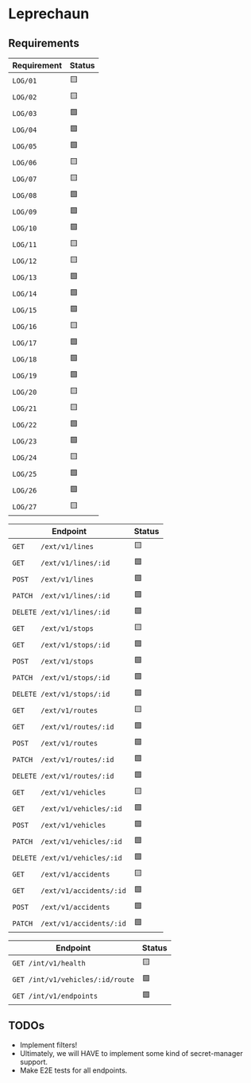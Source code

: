 # Leprechaun

## Requirements

| **Requirement** | **Status** |
| --------------- | ---------- |
| `LOG/01`        | 🟨         |
| `LOG/02`        | 🟨         |
| `LOG/03`        | 🟩         |
| `LOG/04`        | 🟩         |
| `LOG/05`        | 🟩         |
| `LOG/06`        | 🟨         |
| `LOG/07`        | 🟨         |
| `LOG/08`        | 🟩         |
| `LOG/09`        | 🟩         |
| `LOG/10`        | 🟩         |
| `LOG/11`        | 🟨         |
| `LOG/12`        | 🟨         |
| `LOG/13`        | 🟩         |
| `LOG/14`        | 🟩         |
| `LOG/15`        | 🟩         |
| `LOG/16`        | 🟨         |
| `LOG/17`        | 🟩         |
| `LOG/18`        | 🟩         |
| `LOG/19`        | 🟩         |
| `LOG/20`        | 🟨         |
| `LOG/21`        | 🟨         |
| `LOG/22`        | 🟩         |
| `LOG/23`        | 🟩         |
| `LOG/24`        | 🟨         |
| `LOG/25`        | 🟩         |
| `LOG/26`        | 🟩         |
| `LOG/27`        | 🟨         |

| **Endpoint**                   | **Status** |
| ------------------------------ | ---------- |
| `GET    /ext/v1/lines`         | 🟨         |
| `GET    /ext/v1/lines/:id`     | 🟩         |
| `POST   /ext/v1/lines`         | 🟩         |
| `PATCH  /ext/v1/lines/:id`     | 🟩         |
| `DELETE /ext/v1/lines/:id`     | 🟩         |
| `GET    /ext/v1/stops`         | 🟨         |
| `GET    /ext/v1/stops/:id`     | 🟩         |
| `POST   /ext/v1/stops`         | 🟩         |
| `PATCH  /ext/v1/stops/:id`     | 🟩         |
| `DELETE /ext/v1/stops/:id`     | 🟩         |
| `GET    /ext/v1/routes`        | 🟨         |
| `GET    /ext/v1/routes/:id`    | 🟩         |
| `POST   /ext/v1/routes`        | 🟩         |
| `PATCH  /ext/v1/routes/:id`    | 🟩         |
| `DELETE /ext/v1/routes/:id`    | 🟩         |
| `GET    /ext/v1/vehicles`      | 🟨         |
| `GET    /ext/v1/vehicles/:id`  | 🟩         |
| `POST   /ext/v1/vehicles`      | 🟩         |
| `PATCH  /ext/v1/vehicles/:id`  | 🟩         |
| `DELETE /ext/v1/vehicles/:id`  | 🟩         |
| `GET    /ext/v1/accidents`     | 🟨         |
| `GET    /ext/v1/accidents/:id` | 🟩         |
| `POST   /ext/v1/accidents`     | 🟩         |
| `PATCH  /ext/v1/accidents/:id` | 🟩         |

| **Endpoint**                     | **Status** |
| -------------------------------- | ---------- |
| `GET /int/v1/health`             | 🟨         |
| `GET /int/v1/vehicles/:id/route` | 🟩         |
| `GET /int/v1/endpoints`          | 🟩         |

## TODOs

- Implement filters!
- Ultimately, we will HAVE to implement some kind of secret-manager support.
- Make E2E tests for all endpoints.
